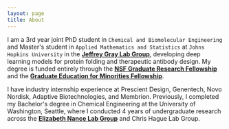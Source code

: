 ```yaml
---
layout: page
title: About
---
```


I am a 3rd year joint PhD student in `Chemical and Biomolecular Engineering` and Master's student in `Applied Mathematics and Statistics` at `Johns Hopkins University` in the [**Jeffrey Gray Lab Group**](https://graylab.jhu.edu/), developing deep learning models for protein folding and therapeutic antibody design. My degree is funded entirely through the [**NSF Graduate Research Fellowship**](https://www.nsfgrfp.org/) and the [**Graduate Education for Minorities Fellowship**](https://www.gemfellowship.org/gem-fellowship-program/).

I have industry internship experience at Prescient Design, Genentech, Novo Nordisk, Adaptive Biotechnologies, and Membrion. Previously, I completed my Bachelor's degree in Chemical Engineering at the University of Washington, Seattle, where I conducted 4 years of undergraduate research across the [**Elizabeth Nance Lab Group**](https://www.nancelab.com/) and Chris Hague Lab Group.
